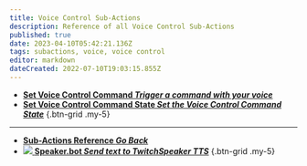 ```yaml
---
title: Voice Control Sub-Actions
description: Reference of all Voice Control Sub-Actions
published: true
date: 2023-04-10T05:42:21.136Z
tags: subactions, voice, voice control
editor: markdown
dateCreated: 2022-07-10T19:03:15.855Z
---
```


* [<i class="mdi mdi-slash-forward-box primary--text"></i> **Set Voice Control Command *Trigger a command with your voice***](/Sub-Actions/Voice-Control/Set-Voice-Control-Command)
* [<i class="mdi mdi-state-machine primary--text"></i> **Set Voice Control Command State *Set the Voice Control Command State***](/Sub-Actions/Voice-Control/Set-Voice-Control-Command-State)
{.btn-grid .my-5}

---

- [<i class="mdi mdi-chevron-left"></i>**Sub-Actions Reference *Go Back***](/Sub-Actions)
- [<img src="https://streamer.bot/twitchspeaker/logo.svg"></img> **Speaker.bot *Send text to TwitchSpeaker TTS***](/Sub-Actions/Speakerbot/Speak)
{.btn-grid .my-5}